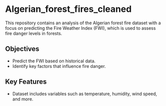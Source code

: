 # Algerian_forest_fires_cleaned
This repository contains an analysis of the Algerian forest fire dataset with a focus on predicting the Fire Weather Index (FWI), which is used to assess fire danger levels in forests. 
## Objectives
- Predict the FWI based on historical data.
- Identify key factors that influence fire danger.

## Key Features
- Dataset includes variables such as temperature, humidity, wind speed, and more.


